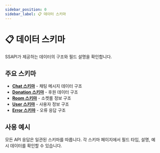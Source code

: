 ```yaml
---
sidebar_position: 0
sidebar_label: 📋 데이터 스키마
---
```


# 📋 데이터 스키마

SSAPI가 제공하는 데이터의 구조와 필드 설명을 확인합니다.

## 주요 스키마

- **[Chat 스키마](./chat)** - 채팅 메시지 데이터 구조
- **[Donation 스키마](./donation)** - 후원 데이터 구조
- **[Room 스키마](./room)** - 소켓룸 정보 구조
- **[User 스키마](./user)** - 사용자 정보 구조
- **[Error 스키마](./error)** - 오류 응답 구조

## 사용 예시

모든 API 응답은 일관된 스키마를 따릅니다. 각 스키마 페이지에서 필드 타입, 설명, 예시 데이터를 확인할 수 있습니다.
